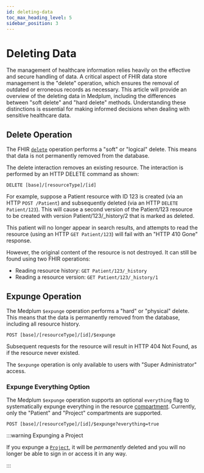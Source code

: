 ```yaml
---
id: deleting-data
toc_max_heading_level: 5
sidebar_position: 3
---
```


# Deleting Data

The management of healthcare information relies heavily on the effective and secure handling of data. A critical aspect of FHIR data store management is the "delete" operation, which ensures the removal of outdated or erroneous records as necessary. This article will provide an overview of the deleting data in Medplum, including the differences between "soft delete" and "hard delete" methods. Understanding these distinctions is essential for making informed decisions when dealing with sensitive healthcare data.

## Delete Operation

The FHIR [`delete`](https://hl7.org/fhir/http.html#delete) operation performs a "soft" or "logical" delete. This means that data is not permanently removed from the database.

The delete interaction removes an existing resource. The interaction is performed by an HTTP DELETE command as shown:

```
DELETE [base]/[resourceType]/[id]
```

For example, suppose a Patient resource with ID 123 is created (via an HTTP `POST /Patient`) and subsequently deleted (via an HTTP `DELETE Patient/123`). This will cause a second version of the Patient/123 resource to be created with version Patient/123/\_history/2 that is marked as deleted.

This patient will no longer appear in search results, and attempts to read the resource (using an HTTP `GET Patient/123`) will fail with an "HTTP 410 Gone" response.

However, the original content of the resource is not destroyed. It can still be found using two FHIR operations:

- Reading resource history: `GET Patient/123/_history`
- Reading a resource version: `GET Patient/123/_history/1`

## Expunge Operation

The Medplum `$expunge` operation performs a "hard" or "physical" delete. This means that the data is permanently removed from the database, including all resource history.

```
POST [base]/[resourceType]/[id]/$expunge
```

Subsequent requests for the resource will result in HTTP 404 Not Found, as if the resource never existed.

The `$expunge` operation is only available to users with "Super Administrator" access.

### Expunge Everything Option

The Medplum `$expunge` operation supports an optional `everything` flag to systematically expunge everything in the resource [compartment](https://hl7.org/fhir/R4/compartmentdefinition.html). Currently, only the "Patient" and "Project" compartments are supported.

```
POST [base]/[resourceType]/[id]/$expunge?everything=true
```

:::warning Expunging a Project

If you expunge a [`Project`](/docs/api/fhir/medplum/project), it will be _permanently_ deleted and you will no longer be able to sign in or access it in any way.

:::
